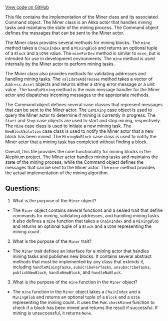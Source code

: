 [View code on GitHub](https://github.com/oxygenium/oxygenium/flow/src/main/scala/org/oxygenium/flow/mining/Miner.scala)

This file contains the implementation of the Miner class and its associated Command object. The Miner class is an Akka actor that handles mining tasks and maintains the state of the mining process. The Command object defines the messages that can be sent to the Miner actor.

The Miner class provides several methods for mining blocks. The `mine` method takes a `ChainIndex` and a `MiningBlob` and returns an optional tuple of a `Block` and a `U256` value. The `mineForDev` method is similar to `mine`, but is intended for use in development environments. The `mine` method is used internally by the Miner actor to perform mining tasks.

The Miner class also provides methods for validating addresses and handling mining tasks. The `validateAddresses` method takes a vector of `Address.Asset` objects and returns either a string error message or a unit value. The `handleMining` method is the main message handler for the Miner actor and dispatches incoming messages to the appropriate methods.

The Command object defines several case classes that represent messages that can be sent to the Miner actor. The `IsMining` case object is used to query the Miner actor to determine if mining is currently in progress. The `Start` and `Stop` case objects are used to start and stop mining, respectively. The `Mine` case class is used to initiate a new mining task. The `NewBlockSolution` case class is used to notify the Miner actor that a new block has been mined. The `MiningNoBlock` case class is used to notify the Miner actor that a mining task has completed without finding a block.

Overall, this file provides the core functionality for mining blocks in the Alephium project. The Miner actor handles mining tasks and maintains the state of the mining process, while the Command object defines the messages that can be sent to the Miner actor. The `mine` method provides the actual implementation of the mining algorithm.
## Questions: 
 1. What is the purpose of the `Miner` object?
- The `Miner` object contains several functions and a sealed trait that define commands for mining, validating addresses, and handling mining tasks. It also defines a `mine` function that takes a `ChainIndex` and a `MiningBlob` and returns an optional tuple of a `Block` and a `U256` representing the mining count.

2. What is the purpose of the `Miner` trait?
- The `Miner` trait defines an interface for a mining actor that handles mining tasks and publishes new blocks. It contains several abstract methods that must be implemented by any class that extends it, including `handleMiningTasks`, `subscribeForTasks`, `unsubscribeTasks`, `publishNewBlock`, `handleNewBlock`, and `handleNoBlock`.

3. What is the purpose of the `mine` function in the `Miner` object?
- The `mine` function in the `Miner` object takes a `ChainIndex` and a `MiningBlob` and returns an optional tuple of a `Block` and a `U256` representing the mining count. It uses the `PoW.checkMined` function to check if a block has been mined and returns the result if successful. If mining is unsuccessful, it returns `None`.